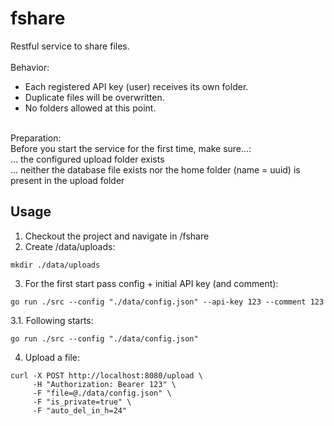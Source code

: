# fshare
Restful service to share files.<br />
<br /> 
Behavior:<br />
- Each registered API key (user) receives its own folder.<br />
- Duplicate files will be overwritten.<br />
- No folders allowed at this point.<br />
<br /> 
Preparation:<br />
Before you start the service for the first time, make sure...:<br />
... the configured upload folder exists<br />
... neither the database file exists nor the home folder (name = uuid) is present in the upload folder
<br />

## Usage
1. Checkout the project and navigate in /fshare<br />
2. Create /data/uploads:

```
mkdir ./data/uploads
```

3. For the first start pass config + initial API key (and comment):

```
go run ./src --config "./data/config.json" --api-key 123 --comment 123
```

3.1. Following starts:

```
go run ./src --config "./data/config.json"
```

4. Upload a file:

```
curl -X POST http://localhost:8080/upload \
     -H "Authorization: Bearer 123" \
     -F "file=@./data/config.json" \
     -F "is_private=true" \
     -F "auto_del_in_h=24"
```
